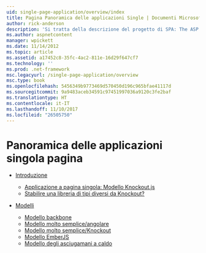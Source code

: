 ```yaml
---
uid: single-page-application/overview/index
title: Pagina Panoramica delle applicazioni Single | Documenti Microsoft
author: rick-anderson
description: 'Si tratta della descrizione del progetto di SPA: The ASP.NET singola pagina applicazione (SPA) è una nuova funzionalità di anteprima di MVC 4 beta. Fornisce un migliore end-to-end e...'
ms.author: aspnetcontent
manager: wpickett
ms.date: 11/14/2012
ms.topic: article
ms.assetid: a17452c8-35fc-4ac2-811e-16d29f647cf7
ms.technology: ''
ms.prod: .net-framework
msc.legacyurl: /single-page-application/overview
msc.type: book
ms.openlocfilehash: 5456349b9773469d570450d196c965bfae41117d
ms.sourcegitcommit: 9a9483aceb34591c97451997036a9120c3fe2baf
ms.translationtype: HT
ms.contentlocale: it-IT
ms.lasthandoff: 11/10/2017
ms.locfileid: "26505750"
---
```

<a name="single-page-application-overview"></a>Panoramica delle applicazioni singola pagina
====================
- [Introduzione](introduction/index.md)

    - [Applicazione a pagina singola: Modello Knockout.js](introduction/knockoutjs-template.md)
    - [Stabilire una libreria di tipi diversi da Knockout?](introduction/other-libraries.md)
- [Modelli](templates/index.md)

    - [Modello backbone](templates/backbonejs-template.md)
    - [Modello molto semplice/angolare](templates/breezeangular-template.md)
    - [Modello molto semplice/Knockout](templates/breezeknockout-template.md)
    - [Modello EmberJS](templates/emberjs-template.md)
    - [Modello degli asciugamani a caldo](templates/hottowel-template.md)
